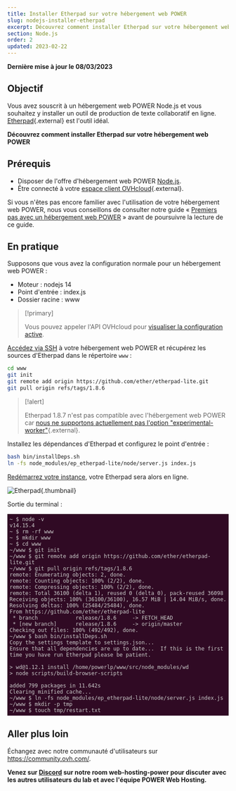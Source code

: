 ```yaml
---
title: Installer Etherpad sur votre hébergement web POWER
slug: nodejs-installer-etherpad
excerpt: Découvrez comment installer Etherpad sur votre hébergement web POWER
section: Node.js
order: 2
updated: 2023-02-22
---
```


<style>
 pre {
     font-size: 14px;
 }
 pre.console {
   background-color: #300A24; 
   color: #ccc;
   font-family: monospace;
   padding: 5px;
   margin-bottom: 5px;
 }
 pre.console code {
   border: solid 0px transparent;
   font-family: monospace !important;
 }
 .small {
     font-size: 0.75em;
 }
</style>

**Dernière mise à jour le 08/03/2023**

## Objectif

Vous avez souscrit à un hébergement web POWER Node.js et vous souhaitez y installer un outil de production de texte collaboratif en ligne. [Etherpad](https://etherpad.org/){.external} est l'outil idéal.

**Découvrez comment installer Etherpad sur votre hébergement web POWER**

## Prérequis

- Disposer de l'offre d'hébergement web POWER [Node.js](https://labs.ovh.com/managed-nodejs).
- Être connecté à votre [espace client OVHcloud](https://www.ovh.com/auth/?action=gotomanager&from=https://www.ovh.com/fr/&ovhSubsidiary=fr){.external}.

Si vous n'êtes pas encore familier avec l'utilisation de votre hébergement web POWER, nous vous conseillons de consulter notre guide « [Premiers pas avec un hébergement web POWER](../premiers-pas-avec-hebergement-web-POWER/) » avant de poursuivre la lecture de ce guide.

## En pratique

Supposons que vous avez la configuration normale pour un hébergement web POWER :

- Moteur : nodejs 14
- Point d'entrée : index.js
- Dossier racine : www

> [!primary]
>
> Vous pouvez appeler l'API OVHcloud pour [visualiser la configuration active](../premiers-pas-avec-hebergement-web-POWER/#api-get-active-configuration).


[Accédez via SSH](../premiers-pas-avec-hebergement-web-POWER/#ssh) à votre hébergement web POWER et récupérez les sources d'Etherpad dans le répertoire `www` :

```sh
cd www
git init
git remote add origin https://github.com/ether/etherpad-lite.git
git pull origin refs/tags/1.8.6
```

> [!alert]
>
> Etherpad 1.8.7 n'est pas compatible avec l'hébergement web POWER car [nous ne supportons  actuellement pas l'option "experimental-worker"](https://github.com/ether/etherpad-lite/wiki/Running-Etherpad-on-Phusion-Passenger#phusion-passenger-for-apache){.external}.

Installez les dépendances d'Etherpad et configurez le point d'entrée :

```sh
bash bin/installDeps.sh
ln -fs node_modules/ep_etherpad-lite/node/server.js index.js
```

[Redémarrez votre instance](../premiers-pas-avec-hebergement-web-POWER/#restart), votre Etherpad sera alors en ligne.

![Etherpad](images/nodejs-install-etherpad-01.png){.thumbnail}

Sortie du terminal :

<pre class="console"><code>~ $ node -v
v14.15.4
~ $ rm -rf www
~ $ mkdir www
~ $ cd www
~/www $ git init
~/www $ git remote add origin https://github.com/ether/etherpad-lite.git
~/www $ git pull origin refs/tags/1.8.6
remote: Enumerating objects: 2, done.
remote: Counting objects: 100% (2/2), done.
remote: Compressing objects: 100% (2/2), done.
remote: Total 36100 (delta 1), reused 0 (delta 0), pack-reused 36098
Receiving objects: 100% (36100/36100), 16.57 MiB | 14.04 MiB/s, done.
Resolving deltas: 100% (25484/25484), done.
From https://github.com/ether/etherpad-lite
 * branch            release/1.8.6     -> FETCH_HEAD
 * [new branch]      release/1.8.6     -> origin/master
Checking out files: 100% (492/492), done.
~/www $ bash bin/installDeps.sh
Copy the settings template to settings.json...
Ensure that all dependencies are up to date...  If this is the first time you have run Etherpad please be patient.

> wd@1.12.1 install /home/powerlp/www/src/node_modules/wd
> node scripts/build-browser-scripts

added 799 packages in 11.642s
Clearing minified cache...
~/www $ ln -fs node_modules/ep_etherpad-lite/node/server.js index.js
~/www $ mkdir -p tmp
~/www $ touch tmp/restart.txt</code></pre>

## Aller plus loin

Échangez avec notre communauté d'utilisateurs sur <https://community.ovh.com/>.

**Venez sur [Discord](https://discord.gg/ovhcloud) sur notre room web-hosting-power pour discuter avec les autres utilisateurs du lab et avec l'équipe POWER Web Hosting.**
